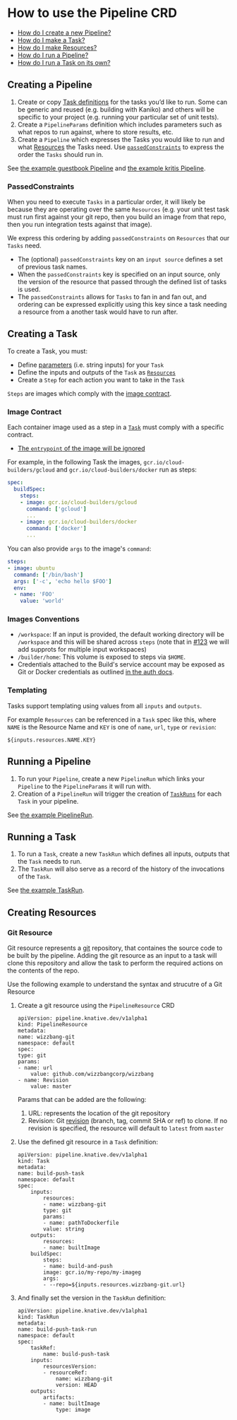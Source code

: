 # How to use the Pipeline CRD

* [How do I create a new Pipeline?](#creating-a-pipeline)
* [How do I make a Task?](#creating-a-task)
* [How do I make Resources?](#creating-resources)
* [How do I run a Pipeline?](#running-a-task)
* [How do I run a Task on its own?](#running-a-task)

## Creating a Pipeline

1. Create or copy [Task definitions](#creating-a-task) for the tasks you’d like to run.
   Some can be generic and reused (e.g. building with Kaniko) and others will be
   specific to your project (e.g. running your particular set of unit tests).
2. Create a `PipelineParams` definition which includes parameters such as what repos
   to run against, where to store results, etc.
3. Create a `Pipeline` which expresses the Tasks you would like to run and what
   [Resources](#creating-resources) the Tasks need.
   Use [`passedConstraints`](#passedconstraints) to express the order the `Tasks` should run in.

See [the example guestbook Pipeline](../examples/pipelines/guestbook.yaml) and
[the example kritis Pipeline](../examples/pipelines/kritis.yaml).

### PassedConstraints

When you need to execute `Tasks` in a particular order, it will likely be because they
are operating over the same `Resources` (e.g. your unit test task must run first against
your git repo, then you build an image from that repo, then you run integration tests
against that image).

We express this ordering by adding `passedConstraints` on `Resources` that our `Tasks`
need.

* The (optional) `passedConstraints` key on an `input source` defines a set of previous
  task names.
* When the `passedConstraints` key is specified on an input source, only the version of
  the resource that passed through the defined list of tasks is used.
* The `passedConstraints` allows for `Tasks` to fan in and fan out, and ordering can be
  expressed explicitly using this key since a task needing a resource from a another
  task would have to run after.

## Creating a Task

To create a Task, you must:

* Define [parameters](./docs/task-parameters.md) (i.e. string inputs) for your `Task`
* Define the inputs and outputs of the `Task` as [`Resources`](#resources)
* Create a `Step` for each action you want to take in the `Task`

`Steps` are images which comply with the [image contract](#image-contract).

### Image Contract

Each container image used as a step in a [`Task`](#task) must comply with a specific
contract.

* [The `entrypoint` of the image will be ignored](#step-entrypoint)

For example, in the following Task the images, `gcr.io/cloud-builders/gcloud`
and `gcr.io/cloud-builders/docker` run as steps:

```yaml
spec:
  buildSpec:
    steps:
    - image: gcr.io/cloud-builders/gcloud
      command: ['gcloud']
      ...
    - image: gcr.io/cloud-builders/docker
      command: ['docker']
      ...
```

You can also provide `args` to the image's `command`:

```yaml
steps:
- image: ubuntu
  command: ['/bin/bash']
  args: ['-c', 'echo hello $FOO']
  env:
  - name: 'FOO'
    value: 'world'
```

### Images Conventions

 * `/workspace`: If an input is provided, the default working directory will be
   `/workspace` and this will be shared across `steps` (note that in
   [#123](https://github.com/knative/build-pipeline/issues/123) we will add supprots for multiple input workspaces)
 * `/builder/home`: This volume is exposed to steps via `$HOME`.
 * Credentials attached to the Build's service account may be exposed as Git or
   Docker credentials as outlined
   [in the auth docs](https://github.com/knative/docs/blob/master/build/auth.md#authentication).

### Templating

Tasks support templating using values from all `inputs` and `outputs`.

For example `Resources` can be referenced in a `Task` spec like this,
where `NAME` is the Resource Name and `KEY` is one of `name`, `url`, `type` or
`revision`:

```shell
${inputs.resources.NAME.KEY}
```

## Running a Pipeline

1. To run your `Pipeline`, create a new `PipelineRun` which links your `Pipeline` to the
   `PipelineParams` it will run with.
2. Creation of a `PipelineRun` will trigger the creation of [`TaskRuns`](#running-a-task)
   for each `Task` in your pipeline.

See [the example PipelineRun](../examples/invocations/kritis-pipeline-run.yaml).

## Running a Task

1. To run a `Task`, create a new `TaskRun` which defines all inputs, outputs
   that the `Task` needs to run.
2. The `TaskRun` will also serve as a record of the history of the invocations of the
   `Task`.

See [the example TaskRun](../examples/invocations/run-kritis-test.yaml).

## Creating Resources

### Git Resource

Git resource represents a [git](https://git-scm.com/) repository, that containes the source code to be built by the pipeline. Adding the git resource as an input to a task will clone this repository and allow the task to perform the required actions on the contents of the repo.  

Use the following example to understand the syntax and strucutre of a Git Resource

1. Create a git resource using the `PipelineResource` CRD
    
    ```
    apiVersion: pipeline.knative.dev/v1alpha1
    kind: PipelineResource
    metadata:
    name: wizzbang-git
    namespace: default
    spec:
    type: git
    params:
    - name: url
        value: github.com/wizzbangcorp/wizzbang
    - name: Revision
        value: master
    ```

   Params that can be added are the following:

   1. URL: represents the location of the git repository 
   1. Revision: Git [revision](https://git-scm.com/docs/gitrevisions#_specifying_revisions ) (branch, tag, commit SHA or ref) to clone. If no revision is specified, the resource will default to `latest` from `master`

2. Use the defined git resource in a `Task` definition:

    ```
    apiVersion: pipeline.knative.dev/v1alpha1
    kind: Task
    metadata:
    name: build-push-task
    namespace: default
    spec:
        inputs:
            resources:
            - name: wizzbang-git
            type: git
            params:
            - name: pathToDockerfile
            value: string
        outputs:
            resources:
            - name: builtImage 
        buildSpec:
            steps:
            - name: build-and-push
            image: gcr.io/my-repo/my-imageg
            args:
            - --repo=${inputs.resources.wizzbang-git.url}
    ``` 

3. And finally set the version in the `TaskRun` definition:

    ```
    apiVersion: pipeline.knative.dev/v1alpha1
    kind: TaskRun
    metadata:
    name: build-push-task-run
    namespace: default
    spec:
        taskRef:
            name: build-push-task
        inputs:
            resourcesVersion:
            - resourceRef:
                name: wizzbang-git
                version: HEAD
        outputs:
            artifacts:
            - name: builtImage
                type: image
    ``` 